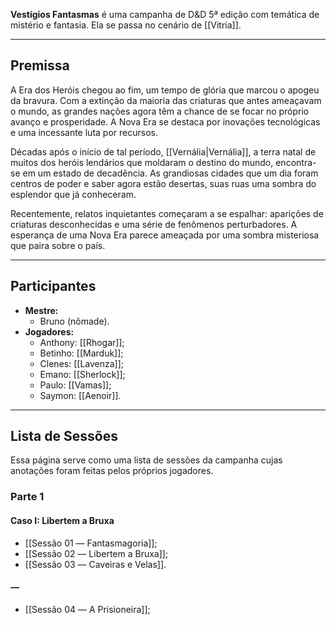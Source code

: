 **Vestígios Fantasmas** é uma campanha de D&D 5ª edição com temática de mistério e fantasia. Ela se passa no cenário de [[Vitria]].

---

## Premissa

A Era dos Heróis chegou ao fim, um tempo de glória que marcou o apogeu da bravura. Com a extinção da maioria das criaturas que antes ameaçavam o mundo, as grandes nações agora têm a chance de se focar no próprio avanço e prosperidade. A Nova Era se destaca por inovações tecnológicas e uma incessante luta por recursos.

Décadas após o início de tal período, [[Vernália|Vernália]], a terra natal de muitos dos heróis lendários que moldaram o destino do mundo, encontra-se em um estado de decadência. As grandiosas cidades que um dia foram centros de poder e saber agora estão desertas, suas ruas uma sombra do esplendor que já conheceram.

Recentemente, relatos inquietantes começaram a se espalhar: aparições de criaturas desconhecidas e uma série de fenômenos perturbadores. A esperança de uma Nova Era parece ameaçada por uma sombra misteriosa que paira sobre o país.

---

## Participantes

- **Mestre:**
	- Bruno (nômade).
- **Jogadores:**
	- Anthony: [[Rhogar]];
	- Betinho: [[Marduk]];
	- Clenes: [[Lavenza]];
	- Emano: [[Sherlock]];
	- Paulo: [[Vamas]];
	- Saymon: [[Aenoir]].

---

## Lista de Sessões

Essa página serve como uma lista de sessões da campanha cujas anotações foram feitas pelos próprios jogadores.

### Parte 1

#### Caso I: Libertem a Bruxa

- [[Sessão 01 ― Fantasmagoria]];
- [[Sessão 02 ― Libertem a Bruxa]];
- [[Sessão 03 ― Caveiras e Velas]].

#### ―

- [[Sessão 04 ― A Prisioneira]];